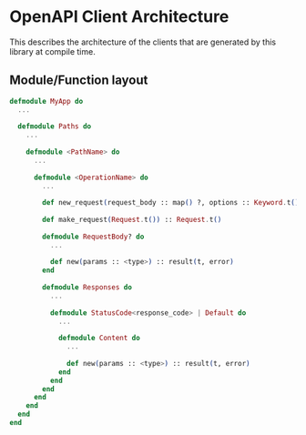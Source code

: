 # OpenAPI Client Architecture

This describes the architecture of the clients that are generated by this library at compile time.

## Module/Function layout

```elixir
defmodule MyApp do
  ...
  
  defmodule Paths do
    ...
    
    defmodule <PathName> do
      ...
      
      defmodule <OperationName> do
        ...
        
        def new_request(request_body :: map() ?, options :: Keyword.t()) :: Request.t()
        
        def make_request(Request.t()) :: Request.t()
        
        defmodule RequestBody? do
          ...
          
          def new(params :: <type>) :: result(t, error)
        end
        
        defmodule Responses do
          ...
          
          defmodule StatusCode<response_code> | Default do
            ...
            
            defmodule Content do
              ...
              
              def new(params :: <type>) :: result(t, error)
            end
          end
        end
      end
    end
  end
end
```

